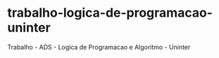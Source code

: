 # trabalho-logica-de-programacao-uninter
Trabalho - ADS - Logica de Programacao e Algoritmo - Uninter
